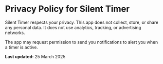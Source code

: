 # Privacy Policy for Silent Timer

Silent Timer respects your privacy. This app does not collect, store, or share any personal data.
It does not use analytics, tracking, or advertising networks.

The app may request permission to send you notifications to alert you when a timer is active.

**Last updated:** 25 March 2025

